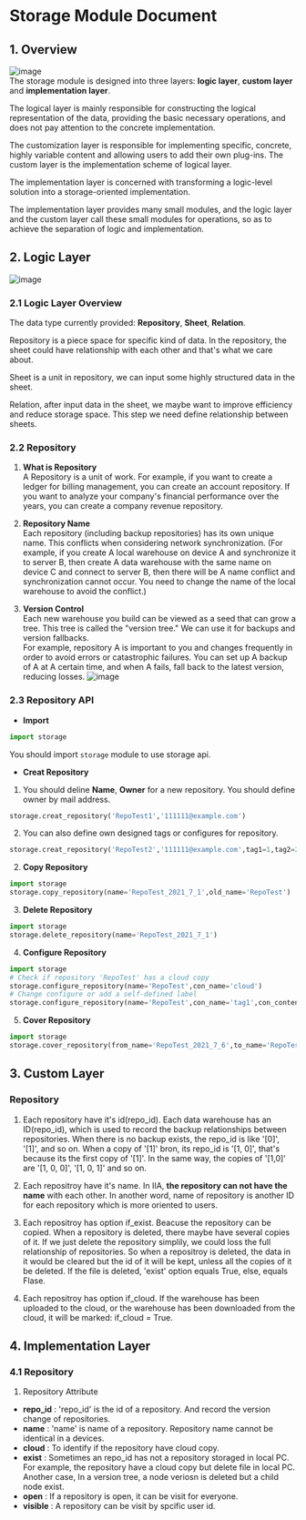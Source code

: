 # Storage Module Document
## 1. Overview
 ![image](./document/structure.png)  
The storage module is designed into three layers: **logic layer**, **custom layer** and **implementation layer**.  

The logical layer is mainly responsible for constructing the logical representation of the data, providing the basic necessary operations, and does not pay attention to the concrete implementation.  

The customization layer is responsible for implementing specific, concrete, highly variable content and allowing users to add their own plug-ins. The custom layer is the implementation scheme of logical layer.  

The implementation layer is concerned with transforming a logic-level solution into a storage-oriented implementation.  

The implementation layer provides many small modules, and the logic layer and the custom layer call these small modules for operations, so as to achieve the separation of logic and implementation.  

## 2. Logic Layer
 ![image](./document/API.png)  
### 2.1 Logic Layer Overview
The data type currently provided: **Repository**, **Sheet**, **Relation**.  

Repository is a piece space for specific kind of data. In the repository, the sheet could have relationship with each other and that's what we care about.  

Sheet is a unit in repository, we can input some highly structured data in the sheet.

Relation, after input data in the sheet, we maybe want to improve efficiency and reduce storage space. This step we need define relationship between sheets.

### 2.2 Repository
1. __What is Repository__  
A Repository is a unit of work. For example, if you want to create a ledger for billing management, you can create an account repository. If you want to analyze your company's financial performance over the years, you can create a company revenue repository.  

2. __Repository Name__  
Each repository (including backup repositories) has its own unique name. This conflicts when considering network synchronization. (For example, if you create A local warehouse on device A and synchronize it to server B, then create A data warehouse with the same name on device C and connect to server B, then there will be A name conflict and synchronization cannot occur. You need to change the name of the local warehouse to avoid the conflict.)

3. __Version Control__  
Each new warehouse you build can be viewed as a seed that can grow a tree. This tree is called the "version tree." We can use it for backups and version fallbacks.  
For example, repository A is important to you and changes frequently in order to avoid errors or catastrophic failures. You can set up A backup of A at A certain time, and when A fails, fall back to the latest version, reducing losses.
 ![image](./document/versiontree.png)  

### 2.3 Repository API
* __Import__  
``` Python
import storage
```
You should import `storage` module to use storage api.  

* __Creat Repository__  
1. You should deline __Name__, __Owner__ for a new repository. You should define owner by mail address.  
``` Python
storage.creat_repository('RepoTest1','111111@example.com')
```
2. You can also define own designed tags or configures for repository. 
``` Python
storage.creat_repository('RepoTest2','111111@example.com',tag1=1,tag2=2)
```


2. __Copy Repository__  
``` Python
import storage
storage.copy_repository(name='RepoTest_2021_7_1',old_name='RepoTest')
```
3. __Delete Repository__  
``` Python
import storage
storage.delete_repository(name='RepoTest_2021_7_1')
```
4. __Configure Repository__  
``` Python
import storage
# Check if repository 'RepoTest' has a cloud copy
storage.configure_repository(name='RepoTest',con_name='cloud')
# Change configure or add a self-defined label
storage.configure_repository(name='RepoTest',con_name='tag1',con_content='New!')
```
5. __Cover Repository__  
``` Python
import storage
storage.cover_repository(from_name='RepoTest_2021_7_6',to_name='RepoTest')
```

## 3. Custom Layer
### Repository
1. Each repository have it's id(repo_id). 
Each data warehouse has an ID(repo_id), which is used to record the backup relationships between repositories. When there is no backup exists, the repo_id is like '[0]', '[1]', and so on. When a copy of '[1]' bron, its repo_id is '[1, 0]', that's because its the first copy of '[1]'. In the same way, the copies of '[1,0]' are '[1, 0, 0]', '[1, 0, 1]' and so on.  

2. Each repositroy have it's name.
In IIA, **the repository can not have the name** with each other. In another word, name of repository is another ID for each repository which is more oriented to users.  

3. Each repositroy has option if_exist.
Beacuse the repository can be copied. When a repository is deleted, there maybe have several copies of it. If we just delete the repository simplily, we could loss the full relationship of repositories. So when a repositroy is deleted, the data in it would be cleared but the id of it will be kept, unless all the copies of it be deleted. If the file is deleted, 'exist' option equals True, else, equals Flase.  

4. Each repositroy has option if_cloud. 
If the warehouse has been uploaded to the cloud, or the warehouse has been downloaded from the cloud, it will be marked: if_cloud = True.

## 4. Implementation Layer
### 4.1 Repository
1. Repository Attribute
* __repo_id__ : 'repo_id' is the id of a repository. And record the version change of repositories.
* __name__ : 'name' is name of a repository. Repository name cannot be identical in a devices.
* __cloud__ : To identify if the repository have cloud copy.
* __exist__ : Sometimes an repo_id has not a repository storaged in local PC. For example, the repository have a cloud copy but delete file in local PC. Another case, In a version tree, a node veriosn is deleted but a child node exist.
* __open__ : If a repository is open, it can be visit for everyone.
* __visible__ : A repository can be visit by spcific user id.
